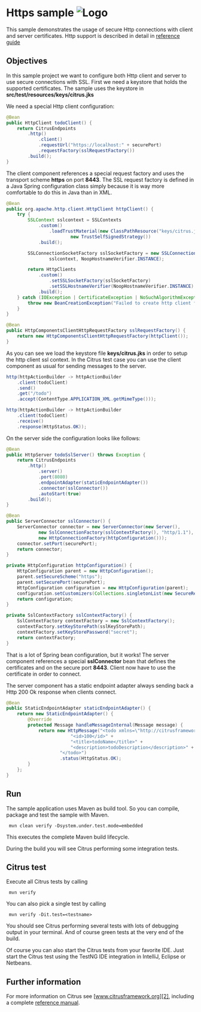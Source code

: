 Https sample ![Logo][1]
==============

This sample demonstrates the usage of secure Http connections with client and server certificates. Http support is described in detail in [reference guide][4]

Objectives
---------

In this sample project we want to configure both Http client and server to use secure connections with SSL. First we need a keystore that holds the
supported certificates. The sample uses the keystore in **src/test/resources/keys/citrus.jks**

We need a special Http client configuration:

```java
@Bean
public HttpClient todoClient() {
    return CitrusEndpoints
        .http()
            .client()
            .requestUrl("https://localhost:" + securePort)
            .requestFactory(sslRequestFactory())
        .build();
}
```
    
The client component references a special request factory and uses the transport scheme **https** on port **8443**. The SSL request factory is defined in a
Java Spring configuration class simply because it is way more comfortable to do this in Java than in XML.
    
```java
@Bean
public org.apache.http.client.HttpClient httpClient() {
    try {
        SSLContext sslcontext = SSLContexts
            .custom()
                .loadTrustMaterial(new ClassPathResource("keys/citrus.jks").getFile(), "secret".toCharArray(),
                        new TrustSelfSignedStrategy())
            .build();

        SSLConnectionSocketFactory sslSocketFactory = new SSLConnectionSocketFactory(
                sslcontext, NoopHostnameVerifier.INSTANCE);

        return HttpClients
            .custom()
                .setSSLSocketFactory(sslSocketFactory)
                .setSSLHostnameVerifier(NoopHostnameVerifier.INSTANCE)
            .build();
    } catch (IOException | CertificateException | NoSuchAlgorithmException | KeyStoreException | KeyManagementException e) {
        throw new BeanCreationException("Failed to create http client for ssl connection", e);
    }
}

@Bean
public HttpComponentsClientHttpRequestFactory sslRequestFactory() {
    return new HttpComponentsClientHttpRequestFactory(httpClient());
}
```
        
As you can see we load the keystore file **keys/citrus.jks** in order to setup the http client ssl context. In the Citrus test case you can use the client component as usual for 
sending messages to the server.

```java
http(httpActionBuilder -> httpActionBuilder
    .client(todoClient)
    .send()
    .get("/todo")
    .accept(ContentType.APPLICATION_XML.getMimeType()));

http(httpActionBuilder -> httpActionBuilder
    .client(todoClient)
    .receive()
    .response(HttpStatus.OK));    
```
        
On the server side the configuration looks like follows:
        
```java
@Bean
public HttpServer todoSslServer() throws Exception {
    return CitrusEndpoints
        .http()
            .server()
            .port(8080)
            .endpointAdapter(staticEndpointAdapter())
            .connector(sslConnector())
            .autoStart(true)
        .build();
}

@Bean
public ServerConnector sslConnector() {
    ServerConnector connector = new ServerConnector(new Server(),
            new SslConnectionFactory(sslContextFactory(), "http/1.1"),
            new HttpConnectionFactory(httpConfiguration()));
    connector.setPort(securePort);
    return connector;
}

private HttpConfiguration httpConfiguration() {
    HttpConfiguration parent = new HttpConfiguration();
    parent.setSecureScheme("https");
    parent.setSecurePort(securePort);
    HttpConfiguration configuration = new HttpConfiguration(parent);
    configuration.setCustomizers(Collections.singletonList(new SecureRequestCustomizer()));
    return configuration;
}

private SslContextFactory sslContextFactory() {
    SslContextFactory contextFactory = new SslContextFactory();
    contextFactory.setKeyStorePath(sslKeyStorePath);
    contextFactory.setKeyStorePassword("secret");
    return contextFactory;
}        
```
        
That is a lot of Spring bean configuration, but it works! The server component references a special **sslConnector** bean
that defines the certificates and on the secure port **8443**. Client now have to use the certificate in order to connect.
       
The server component has a static endpoint adapter always sending back a Http 200 Ok response when clients connect.

```java
@Bean
public StaticEndpointAdapter staticEndpointAdapter() {
    return new StaticEndpointAdapter() {
        @Override
        protected Message handleMessageInternal(Message message) {
            return new HttpMessage("<todo xmlns=\"http://citrusframework.org/samples/todolist\">" +
                        "<id>100</id>" +
                        "<title>todoName</title>" +
                        "<description>todoDescription</description>" +
                    "</todo>")
                    .status(HttpStatus.OK);
        }
    };
}
```
       
Run
---------

The sample application uses Maven as build tool. So you can compile, package and test the
sample with Maven.
 
     mvn clean verify -Dsystem.under.test.mode=embedded
    
This executes the complete Maven build lifecycle.

During the build you will see Citrus performing some integration tests.

Citrus test
---------

Execute all Citrus tests by calling

     mvn verify

You can also pick a single test by calling

     mvn verify -Dit.test=<testname>

You should see Citrus performing several tests with lots of debugging output in your terminal. 
And of course green tests at the very end of the build.

Of course you can also start the Citrus tests from your favorite IDE.
Just start the Citrus test using the TestNG IDE integration in IntelliJ, Eclipse or Netbeans.

Further information
---------

For more information on Citrus see [www.citrusframework.org][2], including
a complete [reference manual][3].

 [1]: https://citrusframework.org/img/brand-logo.png "Citrus"
 [2]: https://citrusframework.org
 [3]: https://citrusframework.org/reference/html/
 [4]: https://citrusframework.org/reference/html#http
